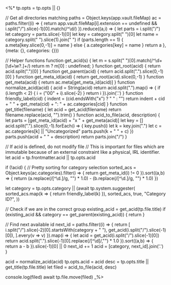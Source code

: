 <%*
tp.opts = tp.opts || {}

// Get all directories matching 
paths = Object.keys(app.vault.fileMap)
ac = paths.filter((i) => {
  return app.vault.fileMap[i].extension == undefined && i.split("/").slice(-1)[0].match(/^\d/)
}).reduce((a,i) => {
  let parts = i.split("/")
  let category = parts.slice(-1)[0]
  let key = category.split(" ")[0]
  let name = category.split(" ").slice(1).join(" ")
  if (parts.length == 1) {
    a.meta[key.slice(0,-1)] = name
  } else {
    a.categories[key] = name
  }
  return a
}, {meta: {}, categories: {}})

// Helper functions
function get_acid(s) {
  let m = s.split(" ")[0].match(/^\d+[\d+\w?\.]+/)
  return m ? m[0] : undefined;
}
function get_root(acid) { return acid.split(".")[0] }
function get_parent(acid) { return acid.split(".").slice(0,-1)[0] }
function get_meta_id(acid) { return get_root(acid).slice(0,-1) }
function get_meta(acid) { return ac.meta[get_meta_id(acid)] }
function normalize_acid(acid) {
  acid = String(acid)
  return acid.split(".").map(i => {
    if (i.length < 2) { i = ("00" + i).slice(-2) }
	return i
  }).join('.')
}
function friendly_label(cid) {
  indent = (cid.endsWith("x") ? "    " : "")
  return indent + cid + " " + get_meta(cid) + ": " + ac.categories[cid]
}
function get_title(filename) {
  let acid = get_acid(filename)
  return filename.replace(acid, "").trim()
}
function acid_to_file(acid, description) {
  let parts = [get_meta_id(acid) + "x " + get_meta(acid)]
  let key = []
  acid.split(".").slice(0,-1).forEach(i => {
    key.push(i)
	let k = key.join(".")
    let c = ac.categories[k] || "Uncategorized"
    parts.push(k + " " + c)
  })
  parts.push(acid + " " + description)
  return parts.join("/")
}

// If acid is defined, do not modify file
// This is important for files which are immutable because of an external constraint like a physical, IRL identifier.
let acid = tp.frontmatter.acid || tp.opts.acid

if (!acid) {
  // Pretty sorting for category selection
  sorted_acs = Object.keys(ac.categories).filter(i => {
    return get_meta_id(i) != 0
  }).sort((a,b) => {
    return (a.replace(/[^\d\.]/g, "") * 1.0) - (b.replace(/[^\d\.]/g, "") * 1.0)
  })

  let category = tp.opts.category || (await tp.system.suggester(
    sorted_acs.map(k => { return friendly_label(k) }),
    sorted_acs,
    true,
    "Category ID?",
  ))

  // Check if we are in the correct group
  existing_acid = get_acid(tp.file.title)
  if (existing_acid && category == get_parent(existing_acid)) { return }

  // Find next available id
  next_id = paths.filter((i) => {
    return [
      i.split("/").slice(-2)[0].startsWith(category + " "),
	  get_acid(i.split("/").slice(-1)[0]),
    ].every(v => v)
  }).map(i => {
    let acid = get_acid(i.split("/").slice(-1)[0])
    return acid.split(".").slice(-1)[0].replace(/[^\d]/,"") * 1.0
  }).sort((a,b) => { return a - b }).slice(-1)[0] || 0
  next_id += 1
  acid = [category, next_id].join('.')
}

acid = normalize_acid(acid)
tp.opts.acid = acid
desc = tp.opts.title || get_title(tp.file.title)
let filed = acid_to_file(acid, desc)

console.log(filed)
await tp.file.move(filed)
_%>